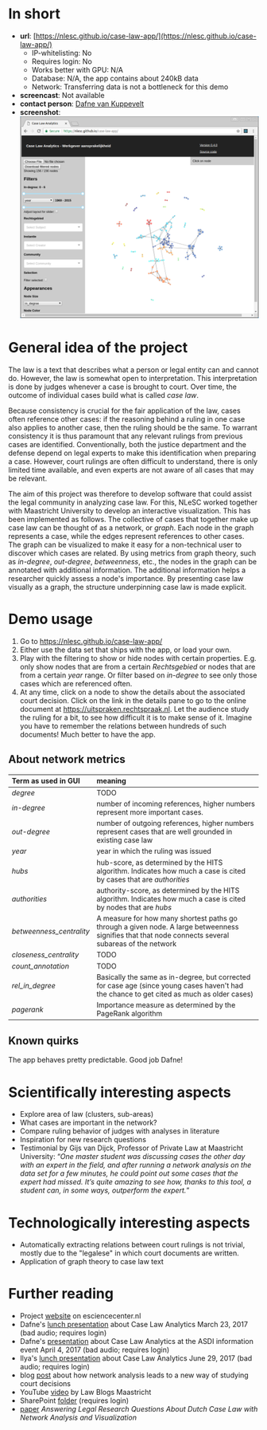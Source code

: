 # In short

- **url**: [https://nlesc.github.io/case-law-app/](https://nlesc.github.io/case-law-app/)
    - IP-whitelisting: No
    - Requires login: No
    - Works better with GPU: N/A
    - Database: N/A, the app contains about 240kB data
    - Network: Transferring data is not a bottleneck for this demo
- **screencast**: Not available
- **contact person**: [Dafne van Kuppevelt](https://www.esciencecenter.nl/profile/dafne-van-kuppevelt-msc)
- **screenshot**:
![screenshot](/demos/caselaw/screencapture-demo-caselaw.png "Caselaw Screenshot")

# General idea of the project

The law is a text that describes what a person or legal entity can and cannot
do. However, the law is somewhat open to interpretation. This interpretation is
done by judges whenever a case is brought to court. Over time, the outcome of
individual cases build what is called _case law_.

Because consistency is crucial for the fair application of the law, cases often
reference other cases: if the reasoning behind a ruling in one case also applies
to another case, then the ruling should be the same. To warrant consistency it
is thus paramount that any relevant rulings from previous cases are identified.
Conventionally, both the justice department and the defense depend on legal
experts to make this identification when preparing a case. However, court
rulings are often difficult to understand, there is only limited time available,
and even experts are not aware of all cases that may be relevant.

The aim of this project was therefore to develop software that could assist the
legal community in analyzing case law. For this, NLeSC worked together with
Maastricht University to develop an interactive visualization. This has been
implemented as follows. The collective of cases that together make up case law
can be thought of as a network, or _graph_. Each node in the graph represents a
case, while the edges represent references to other cases. The graph can be
visualized to make it easy for a non-technical user to discover which cases are
related. By using metrics from graph theory, such as _in-degree_, _out-degree_,
_betweenness_, etc., the nodes in the graph can be annotated with additional
information. The additional  information helps a researcher quickly assess a
node's importance. By presenting case law visually as a graph, the structure
underpinning case law is made explicit.

# Demo usage

1. Go to https://nlesc.github.io/case-law-app/
1. Either use the data set that ships with the app, or load your own.
1. Play with the filtering to show or hide nodes with certain properties. E.g.
only show nodes that are from a certain _Rechtsgebied_ or nodes that are from a
certain _year_ range. Or filter based on _in-degree_ to see only those cases
which are referenced often.
1. At any time, click on a node to show the details about the associated court
decision.  Click on the link in the details pane to go to the online document at
https://uitspraken.rechtspraak.nl. Let the audience study the ruling for a bit,
to see how difficult it is to make sense of it. Imagine you have to remember the
relations between hundreds of such documents! Much better to have the app.

## About network metrics

| Term as used in GUI | meaning |
| :--- | :--- |
| *degree* | TODO |
| *in-degree* | number of incoming references, higher numbers represent more  important cases. |
| *out-degree* | number of outgoing references, higher numbers represent cases that are well grounded in existing case law |
| *year* | year in which the ruling was issued |
| *hubs* | hub-score, as determined by the HITS algorithm. Indicates how much a case is cited by cases that are _authorities_ |
| *authorities* | authority-score, as determined by the HITS algorithm. Indicates how much a case is cited by nodes that are _hubs_ |
| *betweenness_centrality* | A measure for how many shortest paths go through a given node. A large betweenness signifies that that node connects several subareas of the network |
| *closeness_centrality* | TODO |
| *count_annotation* | TODO |
| *rel_in_degree* | Basically the same as in-degree, but corrected for case age (since young cases haven't had the chance to get cited as much as older cases) |
| *pagerank* | Importance measure as determined by the PageRank algorithm |

## Known quirks

The app behaves pretty predictable. Good job Dafne!

# Scientifically interesting aspects

- Explore area of law (clusters, sub-areas)
- What cases are important in the network?
- Compare ruling behavior of judges with analyses in literature
- Inspiration for new research questions
- Testimonial by Gijs van Dijck, Professor of Private Law at Maastricht
University: “_One master student was discussing cases the other day with an
expert in the field, and after running a network analysis on the data set for a
few minutes, he could point out some cases that the expert had missed. It’s
quite amazing to see how, thanks to this tool, a student can, in some ways,
outperform the expert._”


# Technologically interesting aspects

- Automatically extracting relations between court rulings is not trivial, mostly
due to the "legalese" in which court documents are written.
- Application of graph theory to case law text

# Further reading

- Project [website](https://www.esciencecenter.nl/project/case-law-analytics) on
esciencecenter.nl
- Dafne's [lunch presentation](https://web.microsoftstream.com/video/0f839d2b-4ed8-482f-8efb-ebec5bd0a740)
about Case Law Analytics March 23, 2017 (bad audio; requires login)
- Dafne's [presentation](https://web.microsoftstream.com/video/af9aecd1-3e1e-496a-9c6e-015260995399)
about Case Law Analytics at the ASDI information event April 4, 2017 (bad audio; requires login)
- Ilya's [lunch presentation](https://web.microsoftstream.com/video/f9ed3dfd-2dd0-41af-8871-0d4f336f4cfe)
about Case Law Analytics June 29, 2017 (bad audio; requires login)
- blog [post](https://blog.esciencecenter.nl/how-can-network-analysis-lead-to-a-new-way-of-studying-court-decisions-686ccf4d46aa)
about how network analysis leads to a new way of studying court decisions
- YouTube [video](https://www.youtube.com/watch?v=pjkYtaaxnco) by Law Blogs
Maastricht
- SharePoint [folder](https://nlesc.sharepoint.com/sites/operations/Shared%20Documents/Forms/AllItems.aspx?FolderCTID=0x0120001A213E64C8D7E54D8BFB41016C82CC80&id=%2Fsites%2Foperations%2FShared%20Documents%2FProjectportfolio%2FProjects%2F27016P05%20Case%20Law%20Analytics) (requires login)
- [paper](https://dx.doi.org/10.3233/978-1-61499-838-9-95)
_Answering Legal Research Questions About Dutch Case Law with Network Analysis
and Visualization_

